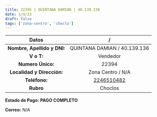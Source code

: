 ```yaml
---
title: 22395 | QUINTANA DAMIAN | 40.139.136
date: 1/4/23
draft: false
tags: ['zona-centro', 'choclo']
---
```


|          **Datos**          |                    /                   |
|:---------------------------:|:--------------------------------------:|
| **Nombre, Apellido y DNI:** |      QUINTANA DAMIAN / 40.139.136      |
|          **V o T:**         |                Vendedor                |
|      **Numero Único:**      |                  22394                 |
|  **Localidad y Dirección:** |            Zona Centro / N/A           |
|        **Teléfono:**        | [2246510482](https://wa.me/2246510482) |
|          **Rubro**          |                 Choclos                |

**Estado de Pago:** **PAGO COMPLETO**

**Correo:** N/A
